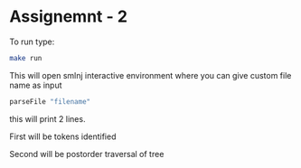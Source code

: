 # Assignemnt - 2

To run type:

```bash
make run
```

This will open smlnj interactive environment where you can give custom file name as input

```bash
parseFile "filename"
```

this will print 2 lines.

First will be tokens identified

Second will be postorder traversal of tree
